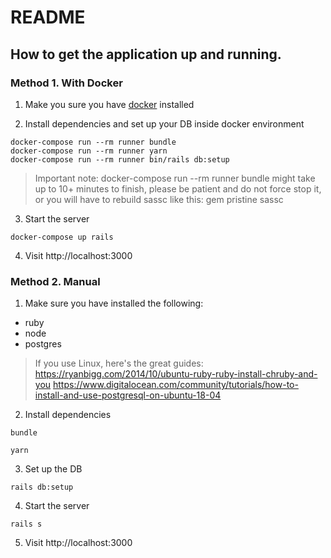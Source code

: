 # README

## How to get the application up and running.

### Method 1. With Docker

1. Make you sure you have [docker](https://www.docker.com/) installed

2. Install dependencies and set up your DB inside docker environment

```
docker-compose run --rm runner bundle
docker-compose run --rm runner yarn
docker-compose run --rm runner bin/rails db:setup
```

> Important note: docker-compose run --rm runner bundle might take up to 10+ minutes to finish, please be patient and do not force stop it, or you will have to rebuild sassc like this: gem pristine sassc


3. Start the server

```
docker-compose up rails
```

4. Visit http://localhost:3000

### Method 2. Manual

1. Make sure you have installed the following:

- ruby
- node
- postgres

> If you use Linux, here's the great guides: 
https://ryanbigg.com/2014/10/ubuntu-ruby-ruby-install-chruby-and-you
https://www.digitalocean.com/community/tutorials/how-to-install-and-use-postgresql-on-ubuntu-18-04

2. Install dependencies

```
bundle
```

```
yarn
```

3. Set up the DB

```
rails db:setup
```

4. Start the server

```
rails s
```

5. Visit http://localhost:3000
